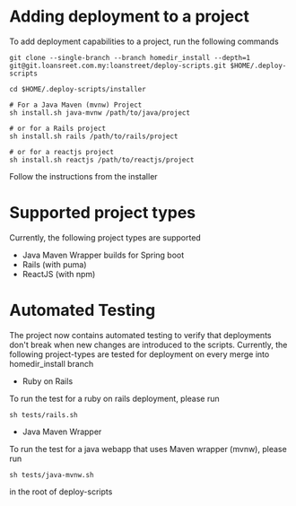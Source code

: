 # Adding deployment to a project

To add deployment capabilities to a project, run the following commands
```
git clone --single-branch --branch homedir_install --depth=1 git@git.loansreet.com.my:loanstreet/deploy-scripts.git $HOME/.deploy-scripts

cd $HOME/.deploy-scripts/installer

# For a Java Maven (mvnw) Project
sh install.sh java-mvnw /path/to/java/project

# or for a Rails project
sh install.sh rails /path/to/rails/project

# or for a reactjs project
sh install.sh reactjs /path/to/reactjs/project
```
Follow the instructions from the installer

# Supported project types
Currently, the following project types are supported
- Java Maven Wrapper builds for Spring boot
- Rails (with puma)
- ReactJS (with npm)

# Automated Testing
The project now contains automated testing to verify that deployments don't break when new changes are introduced to the scripts.
Currently, the following project-types are tested for deployment on every merge into homedir_install branch

- Ruby on Rails

To run the test for a ruby on rails deployment, please run

```
sh tests/rails.sh
```

- Java Maven Wrapper

To run the test for a java webapp that uses Maven wrapper (mvnw), please run

```
sh tests/java-mvnw.sh
```

in the root of deploy-scripts
